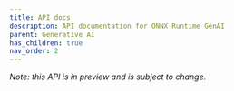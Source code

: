 ```yaml
---
title: API docs
description: API documentation for ONNX Runtime GenAI
parent: Generative AI
has_children: true
nav_order: 2
---
```


_Note: this API is in preview and is subject to change._
